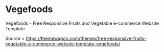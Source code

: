 # Vegefoods
Vegefoods - Free Responsive Fruits and Vegetable e-commerce Website Template

Source = https://themewagon.com/themes/free-responsive-fruits-vegetable-e-commerce-website-template-vegefoods/
